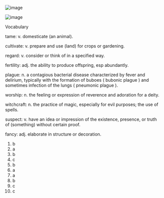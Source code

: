 ![image](https://github.com/jeuneseven/ReadingNotes/assets/8426758/fc63ea8d-3219-4ee7-8efb-2820e3009827)

![image](https://github.com/jeuneseven/ReadingNotes/assets/8426758/104cdabf-d501-4e02-b0c1-49423ec99dc6)

Vocabulary

tame: v. domesticate (an animal).

cultivate: v. prepare and use (land) for crops or gardening.

regard: v. consider or think of in a specified way.

fertility: adj. the ability to produce offspring, esp abundantly.

plague: n. a contagious bacterial disease characterized by fever and delirium, typically with the formation of buboes ( bubonic plague ) and sometimes infection of the lungs ( pneumonic plague ).

worship: n. the feeling or expression of reverence and adoration for a deity.

witchcraft: n. the practice of magic, especially for evil purposes; the use of spells.

suspect: v. have an idea or impression of the existence, presence, or truth of (something) without certain proof.

fancy: adj. elaborate in structure or decoration.

1. b
2. a
3. b
4. c
5. b
6. a
7. a
8. b
9. c
10. c
